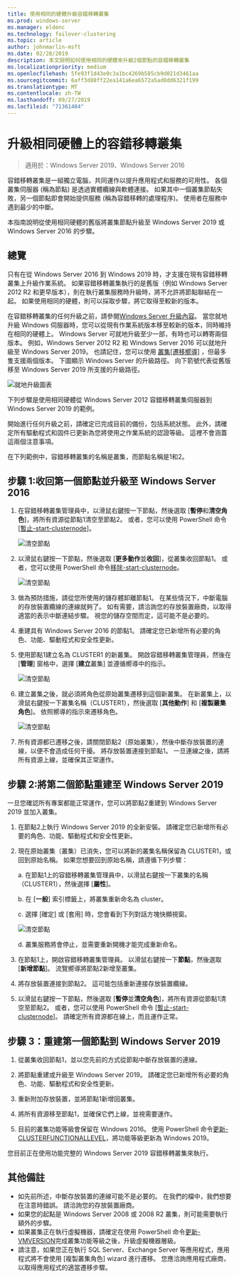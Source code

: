 ```yaml
---
title: 使用相同的硬體升級容錯移轉叢集
ms.prod: windows-server
ms.manager: eldenc
ms.technology: failover-clustering
ms.topic: article
author: johnmarlin-msft
ms.date: 02/28/2019
description: 本文說明如何使用相同的硬體來升級2個節點的容錯移轉叢集
ms.localizationpriority: medium
ms.openlocfilehash: 5fe93f1d43e0c3a1bc4269b585cb9d021d3461aa
ms.sourcegitcommit: 6aff3d88ff22ea141a6ea6572a5ad8dd6321f199
ms.translationtype: MT
ms.contentlocale: zh-TW
ms.lasthandoff: 09/27/2019
ms.locfileid: "71361404"
---
```

# <a name="upgrading-failover-clusters-on-the-same-hardware"></a>升級相同硬體上的容錯移轉叢集

> 適用於：Windows Server 2019、Windows Server 2016

容錯移轉叢集是一組獨立電腦，共同運作以提升應用程式和服務的可用性。 各個叢集伺服器 (稱為節點) 是透過實體纜線與軟體連接。 如果其中一個叢集節點失敗，另一個節點即會開始提供服務 (稱為容錯移轉的處理程序)。 使用者在服務中遇到最少的中斷。

本指南說明從使用相同硬體的舊版將叢集節點升級至 Windows Server 2019 或 Windows Server 2016 的步驟。

## <a name="overview"></a>總覽

只有在從 Windows Server 2016 到 Windows 2019 時，才支援在現有容錯移轉叢集上升級作業系統。  如果容錯移轉叢集執行的是舊版（例如 Windows Server 2012 R2 和更早版本），則在執行叢集服務時升級時，將不允許將節點聯結在一起。  如果使用相同的硬體，則可以採取步驟，將它取得至較新的版本。  

在容錯移轉叢集的任何升級之前，請參閱[Windows Server 升級內容](../upgrade/upgrade-overview.md)。  當您就地升級 Windows 伺服器時，您可以從現有作業系統版本移至較新的版本，同時維持在相同的硬體上。 Windows Server 可就地升級至少一部，有時也可以轉寄兩個版本。 例如，Windows Server 2012 R2 和 Windows Server 2016 可以就地升級至 Windows Server 2019。  也請記住，您可以使用 [叢集[遷移嚮導]](https://blogs.msdn.microsoft.com/clustering/2012/06/25/how-to-move-highly-available-clustered-vms-to-windows-server-2012-with-the-cluster-migration-wizard/) ，但最多隻支援兩個版本。 下圖顯示 Windows Server 的升級路徑。 向下箭號代表從舊版移至 Windows Server 2019 所支援的升級路徑。

![就地升級圖表](media/In-Place-Upgrade/In-Place-Upgrade-1.png)

下列步驟是使用相同硬體從 Windows Server 2012 容錯移轉叢集伺服器到 Windows Server 2019 的範例。  

開始進行任何升級之前，請確定已完成目前的備份，包括系統狀態。  此外，請確定所有驅動程式和固件已更新為您將使用之作業系統的認證等級。  這裡不會涵蓋這兩個注意事項。

在下列範例中，容錯移轉叢集的名稱是叢集，而節點名稱是1和2。

## <a name="step-1-evict-first-node-and-upgrade-to-windows-server-2016"></a>步驟 1:收回第一個節點並升級至 Windows Server 2016

1. 在容錯移轉叢集管理員中，以滑鼠右鍵按一下節點，然後選取 [**暫停**和**清空角色**]，將所有資源從節點1清空至節點2。  或者，您可以使用 PowerShell 命令 [[暫止-start-clusternode](https://docs.microsoft.com/powershell/module/failoverclusters/suspend-clusternode)]。

    ![清空節點](media/In-Place-Upgrade/In-Place-Upgrade-2.png)

2. 以滑鼠右鍵按一下節點，然後選取 [**更多動作**並**收回**]，從叢集收回節點1。  或者，您可以使用 PowerShell 命令[移除-start-clusternode](https://docs.microsoft.com/powershell/module/failoverclusters/remove-clusternode)。

    ![清空節點](media/In-Place-Upgrade/In-Place-Upgrade-3.png)

3. 做為預防措施，請從您所使用的儲存體卸離節點1。  在某些情況下，中斷電腦的存放裝置纜線的連線就夠了。  如有需要，請洽詢您的存放裝置廠商，以取得適當的表示中斷連結步驟。  視您的儲存空間而定，這可能不是必要的。

4. 重建具有 Windows Server 2016 的節點1。  請確定您已新增所有必要的角色、功能、驅動程式和安全性更新。

5. 使用節點1建立名為 CLUSTER1 的新叢集。  開啟容錯移轉叢集管理員，然後在 [**管理**] 窗格中，選擇 [**建立**叢集] 並遵循嚮導中的指示。

    ![清空節點](media/In-Place-Upgrade/In-Place-Upgrade-4.png)

6. 建立叢集之後，就必須將角色從原始叢集遷移到這個新叢集。  在新叢集上，以滑鼠右鍵按一下叢集名稱（CLUSTER1），然後選取 [**其他動作**] 和 [**複製叢集角色**]。  依照嚮導的指示來遷移角色。

    ![清空節點](media/In-Place-Upgrade/In-Place-Upgrade-5.png)

7.  所有資源都已遷移之後，請關閉節點2（原始叢集），然後中斷存放裝置的連線，以便不會造成任何干擾。  將存放裝置連接到節點1。  一旦連線之後，請將所有資源上線，並確保其正常運作。

## <a name="step-2-rebuild-second-node-to-windows-server-2019"></a>步驟 2:將第二個節點重建至 Windows Server 2019

一旦您確認所有專案都能正常運作，您可以將節點2重建到 Windows Server 2019 並加入叢集。

1. 在節點2上執行 Windows Server 2019 的全新安裝。 請確定您已新增所有必要的角色、功能、驅動程式和安全性更新。

2. 現在原始叢集（叢集）已消失，您可以將新的叢集名稱保留為 CLUSTER1，或回到原始名稱。  如果您想要回到原始名稱，請遵循下列步驟：
   
   a. 在節點1上的容錯移轉叢集管理員中，以滑鼠右鍵按一下叢集的名稱（CLUSTER1），然後選擇 [**屬性**]。
   
   b. 在 [**一般**] 索引標籤上，將叢集重新命名為 cluster。

   c. 選擇 [確定] 或 [套用] 時，您會看到下列對話方塊快顯視窗。

    ![清空節點](media/In-Place-Upgrade/In-Place-Upgrade-6.png)

    d. 叢集服務將會停止，並需要重新開機才能完成重新命名。

3. 在節點1上，開啟容錯移轉叢集管理員。  以滑鼠右鍵按一下**節點**，然後選取 [**新增節點**]。  流覽嚮導將節點2新增至叢集。

4. 將存放裝置連接到節點2。 這可能包括重新連接存放裝置纜線。 

5. 以滑鼠右鍵按一下節點，然後選取 [**暫停**並**清空角色**]，將所有資源從節點1清空至節點2。  或者，您可以使用 PowerShell 命令 [[暫止-start-clusternode](https://docs.microsoft.com/powershell/module/failoverclusters/suspend-clusternode)]。  請確定所有資源都在線上，而且運作正常。

## <a name="step-3-rebuild-first-node-to-windows-server-2019"></a>步驟 3：重建第一個節點到 Windows Server 2019

1. 從叢集收回節點1，並以您先前的方式從節點中斷存放裝置的連線。

2. 將節點重建或升級至 Windows Server 2019。  請確定您已新增所有必要的角色、功能、驅動程式和安全性更新。

3. 重新附加存放裝置，並將節點1新增回叢集。

4. 將所有資源移至節點1，並確保它們上線，並視需要運作。

5. 目前的叢集功能等級會保留在 Windows 2016。  使用 PowerShell 命令[更新-CLUSTERFUNCTIONALLEVEL](https://docs.microsoft.com/powershell/module/failoverclusters/update-clusterfunctionallevel)，將功能等級更新為 Windows 2019。

您目前正在使用功能完整的 Windows Server 2019 容錯移轉叢集來執行。

## <a name="additional-notes"></a>其他備註

- 如先前所述，中斷存放裝置的連線可能不是必要的。  在我們的檔中，我們想要在注意時錯誤。  請洽詢您的存放裝置廠商。
- 如果您的起點是 Windows Server 2008 或 2008 R2 叢集，則可能需要執行額外的步驟。
- 如果叢集正在執行虛擬機器，請確定在使用 PowerShell 命令[更新-VMVERSION](https://docs.microsoft.com/powershell/module/hyper-v/update-vmversion)完成叢集功能等級之後，升級虛擬機器層級。
- 請注意，如果您正在執行 SQL Server、Exchange Server 等應用程式，應用程式將不會使用 [複製叢集角色] wizard 進行遷移。  您應洽詢應用程式廠商，以取得應用程式的適當遷移步驟。